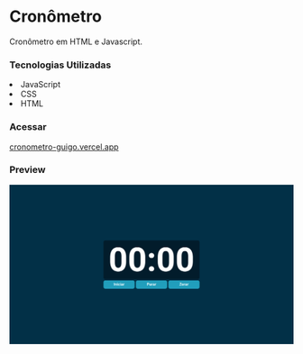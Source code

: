 # Cronômetro

Cronômetro em HTML e Javascript.

### Tecnologias Utilizadas
<li>JavaScript</li>
<li>CSS</li>
<li>HTML</li>

### Acessar

<a href="https://cronometro-guigo.vercel.app/">cronometro-guigo.vercel.app</a>

### Preview
![image](/print.png)